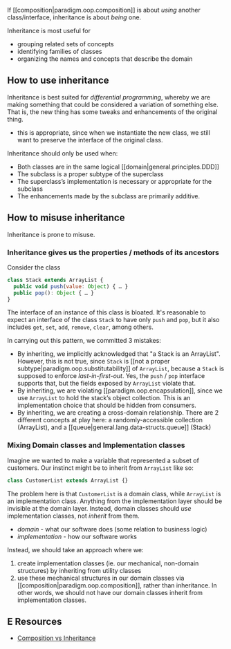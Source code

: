 
If [[composition|paradigm.oop.composition]] is about *using* another class/interface, inheritance is about *being* one.

Inheritance is most useful for 
- grouping related sets of concepts
- identifying families of classes
- organizing the names and concepts that describe the domain

## How to use inheritance
Inheritance is best suited for *differential programming*, whereby we are making something that could be considered a variation of something else. That is, the new thing has some tweaks and enhancements of the original thing.
- this is appropriate, since when we instantiate the new class, we still want to preserve the interface of the original class.

Inheritance should only be used when:
- Both classes are in the same logical [[domain|general.principles.DDD]]
- The subclass is a proper subtype of the superclass
- The superclass’s implementation is necessary or appropriate for the subclass
- The enhancements made by the subclass are primarily additive.


## How to misuse inheritance
Inheritance is prone to misuse.

### Inheritance gives us the properties / methods of its ancestors
Consider the class
```js
class Stack extends ArrayList {
  public void push(value: Object) { … }
  public pop(): Object { … }
}
```

The interface of an instance of this class is bloated. It's reasonable to expect an interface of the class `Stack` to have only `push` and `pop`, but it also includes `get`, `set`, `add`, `remove`, `clear`, among others.

In carrying out this pattern, we committed 3 mistakes:
- By inheriting, we implicitly acknowledged that "a Stack is an ArrayList". However, this is not true, since `Stack` is [[not a proper subtype|paradigm.oop.substitutability]] of `ArrayList`, because a `Stack` is supposed to enforce *last-in-first-out*. Yes, the `push` / `pop` interface supports that, but the fields exposed by `ArrayList` violate that.
- By inheriting, we are violating [[paradigm.oop.encapsulation]], since we use `ArrayList` to hold the stack’s object collection. This is an implementation choice that should be hidden from consumers.
- By inheriting, we are creating a cross-domain relationship. There are 2 different concepts at play here: a randomly-accessible collection (ArrayList), and a [[queue|general.lang.data-structs.queue]] (Stack)

### Mixing Domain classes and Implementation classes
Imagine we wanted to make a variable that represented a subset of customers. Our instinct might be to inherit from `ArrayList` like so:
```js
class CustomerList extends ArrayList {}
```

The problem here is that `CustomerList` is a domain class, while `ArrayList` is an implementation class. Anything from the implementation layer should be invisible at the domain layer. Instead, domain classes should *use* implementation classes, not *inherit* from them.
- *domain* - what our software does (some relation to business logic)
- *implementation* - how our software works

Instead, we should take an approach where we:
1. create implementation classes (ie. our mechanical, non-domain structures) by inheriting from utility classes
2. use these mechanical structures in our domain classes via [[composition|paradigm.oop.composition]], rather than inheritance. In other words, we should not have our domain classes inherit from implementation classes.

## E Resources
- [Composition vs Inheritance](https://www.thoughtworks.com/en-ca/insights/blog/composition-vs-inheritance-how-choose)